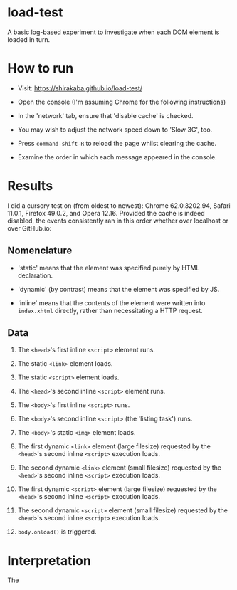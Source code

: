 # load-test
A basic log-based experiment to investigate when each DOM element is loaded in turn.

# How to run

* Visit: https://shirakaba.github.io/load-test/

* Open the console (I'm assuming Chrome for the following instructions)

* In the 'network' tab, ensure that 'disable cache' is checked. 

* You may wish to adjust the network speed down to 'Slow 3G', too.

* Press `command-shift-R` to reload the page whilst clearing the cache.

* Examine the order in which each message appeared in the console.


# Results

I did a cursory test on (from oldest to newest): Chrome 62.0.3202.94, Safari 11.0.1, Firefox 49.0.2, and Opera 12.16. Provided the cache is indeed disabled, the events consistently ran in this order whether over localhost or over GitHub.io:

## Nomenclature

* 'static' means that the element was specified purely by HTML declaration.

* 'dynamic' (by contrast) means that the element was specified by JS.

* 'inline' means that the contents of the element were written into `index.xhtml` directly, rather than necessitating a HTTP request.


## Data

1. The `<head>`'s first inline `<script>` element runs.

2. The static `<link>` element loads.

3. The static `<script>` element loads.

4. The `<head>`'s second inline `<script>` element runs.

5. The `<body>`'s first inline `<script>` runs.

6. The `<body>`'s second inline `<script>` (the 'listing task') runs.

7. The `<body>`'s static `<img>` element loads.

8. The first dynamic `<link>` element (large filesize) requested by the `<head>`'s second inline `<script>` execution loads.

9. The second dynamic `<link>` element (small filesize) requested by the `<head>`'s second inline `<script>` execution loads.

9. The first dynamic `<script>` element (large filesize) requested by the `<head>`'s second inline `<script>` execution loads.

10. The second dynamic `<script>` element (small filesize) requested by the `<head>`'s second inline `<script>` execution loads.

11. `body.onload()` is triggered.


# Interpretation

The 